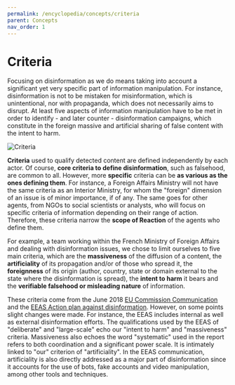```yaml
---
permalink: /encyclopedia/concepts/criteria
parent: Concepts
nav_order: 1
---
```


# Criteria

Focusing on disinformation as we do means taking into account a significant yet very specific part of information manipulation. For instance, disinformation is not to be mistaken for misinformation, which is unintentional, nor with propaganda, which does not necessarily aims to disrupt. At least five aspects of information manipulation have to be met in order to identify - and later counter - disinformation campaigns, which constitute in the foreign massive and artificial sharing of false content with the intent to harm.

![Criteria](/assets/img/disinformation-space.png)

**Criteria** used to qualify detected content are defined independently by each actor. Of course, **core criteria to define disinformation**, such as falsehood, are common to all. However, more **specific** criteria can be **as various as the ones defining them**. For instance, a Foreign Affairs Ministry will not have the same criteria as an Interior Ministry, for whom the "foreign" dimension of an issue is of minor importance, if of any. The same goes for other agents, from NGOs to social scientists or analysts, who will  focus on specific criteria of information depending on their range of action. Therefore, these criteria narrow the **scope of Reaction** of the agents who define them.

For example, a team working within the French Ministry of Foreign Affairs and dealing with disinformation issues, we chose to limit ourselves to five main criteria, which are the **massiveness** of the diffusion of a content, the **artificiality** of its propagation and/or of those who spread it, the **foreignness** of its origin (author, country, state or domain external to the state where the disinformation is spread), the **intent to harm** it bears and the **verifiable falsehood or misleading nature** of information.

These criteria  come from the June 2018 [EU Commission Communication](http://ec.europa.eu/information_society/newsroom/image/document/2018-28/presentationcomm_paolo_cesarini_202D869F-9A13-6D79-FC46C00EAAE3E9AC_53429.pdf)  and the [EEAS Action plan against disinformation](https://eeas.europa.eu/sites/eeas/files/action_plan_against_disinformation.pdf). However, on some points slight changes were made. For instance, the EEAS includes internal as well as external disinformation efforts. The qualifications used by the EEAS of "deliberate" and "large-scale" echo our "intent to harm" and "massiveness" criteria. Massiveness also echoes the word "systematic" used in the report refers to both coordination and a significant power scale. It is intimately linked to "our" criterion of "artificiality". In the EEAS communication, artificiality is also directly addressed as a major part of disinformation since it accounts for the use of bots, fake accounts and video manipulation, among other tools and techniques.
